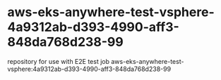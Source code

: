 # aws-eks-anywhere-test-vsphere-4a9312ab-d393-4990-aff3-848da768d238-99
repository for use with E2E test job aws-eks-anywhere-test-vsphere:4a9312ab-d393-4990-aff3-848da768d238-99
